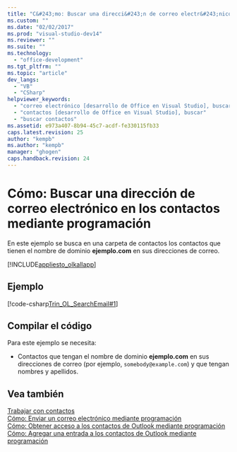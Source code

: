 ```yaml
---
title: "C&#243;mo: Buscar una direcci&#243;n de correo electr&#243;nico en los contactos mediante programaci&#243;n"
ms.custom: ""
ms.date: "02/02/2017"
ms.prod: "visual-studio-dev14"
ms.reviewer: ""
ms.suite: ""
ms.technology: 
  - "office-development"
ms.tgt_pltfrm: ""
ms.topic: "article"
dev_langs: 
  - "VB"
  - "CSharp"
helpviewer_keywords: 
  - "correo electrónico [desarrollo de Office en Visual Studio], buscar"
  - "contactos [desarrollo de Office en Visual Studio], buscar"
  - "buscar contactos"
ms.assetid: e973a407-8b94-45c7-acdf-fe330115fb33
caps.latest.revision: 25
author: "kempb"
ms.author: "kempb"
manager: "ghogen"
caps.handback.revision: 24
---
```

# C&#243;mo: Buscar una direcci&#243;n de correo electr&#243;nico en los contactos mediante programaci&#243;n
  En este ejemplo se busca en una carpeta de contactos los contactos que tienen el nombre de dominio **ejemplo.com** en sus direcciones de correo.  
  
 [!INCLUDE[appliesto_olkallapp](../vsto/includes/appliesto-olkallapp-md.md)]  
  
## Ejemplo  
 [!code-csharp[Trin_OL_SearchEmail#1](../snippets/csharp/VS_Snippets_OfficeSP/Trin_OL_SearchEmail/CS/thisaddin.cs#1)]  
  
## Compilar el código  
 Para este ejemplo se necesita:  
  
-   Contactos que tengan el nombre de dominio **ejemplo.com** en sus direcciones de correo \(por ejemplo, `somebody@example.com`\) y que tengan nombres y apellidos.  
  
## Vea también  
 [Trabajar con contactos](../vsto/working-with-contact-items.md)   
 [Cómo: Enviar un correo electrónico mediante programación](../vsto/how-to-programmatically-send-e-mail-programmatically.md)   
 [Cómo: Obtener acceso a los contactos de Outlook mediante programación](../vsto/how-to-programmatically-access-outlook-contacts.md)   
 [Cómo: Agregar una entrada a los contactos de Outlook mediante programación](../vsto/how-to-programmatically-add-an-entry-to-outlook-contacts.md)  
  
  